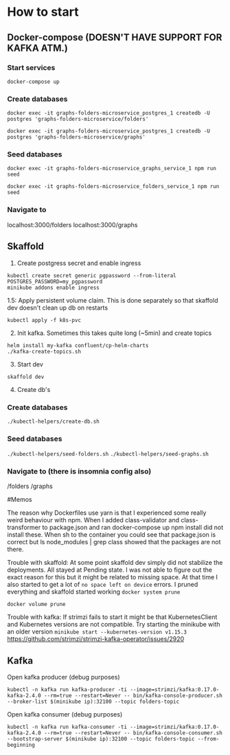 # How to start

## Docker-compose (DOESN'T HAVE SUPPORT FOR KAFKA ATM.)
### Start services
`docker-compose up`

### Create databases
`docker exec -it graphs-folders-microservice_postgres_1 createdb -U postgres 'graphs-folders-microservice/folders'`

`docker exec -it graphs-folders-microservice_postgres_1 createdb -U postgres 'graphs-folders-microservice/graphs'`

### Seed databases
`docker exec -it graphs-folders-microservice_graphs_service_1 npm run seed`

`docker exec -it graphs-folders-microservice_folders_service_1 npm run seed`

### Navigate to

localhost:3000/folders
localhost:3000/graphs

## Skaffold
1. Create postgress secret and enable ingress
```shell script
kubectl create secret generic pgpassword --from-literal POSTGRES_PASSWORD=my_pgpassword
minikube addons enable ingress
```

1.5: Apply persistent volume claim. This is done separately so that skaffold dev doesn't clean up db on restarts
```shell script
kubectl apply -f k8s-pvc
```

2. Init kafka. Sometimes this takes quite long (~5min) and create topics
```shell script
helm install my-kafka confluent/cp-helm-charts
./kafka-create-topics.sh
```

3. Start dev
```shell script
skaffold dev
```

4. Create db's

### Create databases
`./kubectl-helpers/create-db.sh`

### Seed databases

`./kubectl-helpers/seed-folders.sh`
`./kubectl-helpers/seed-graphs.sh`

### Navigate to (there is insomnia config also)

<minikube-ip>/folders
<minikube-ip>/graphs

#Memos

The reason why Dockerfiles use yarn is that I experienced some really weird behaviour with npm. When I added
class-validator and class-transformer to package.json and ran docker-compose up npm install did not install
these. When sh to the container you could see that package.json is correct but ls node_modules | grep class
showed that the packages are not there.

Trouble with skaffold: At some point skaffold dev simply did not stabilize the deployments. All stayed at Pending
state. I was not able to figure out the exact reason for this but it might be related to missing space. At 
that time I also started to get a lot of `no space left on device` errors. I pruned everything and skaffold started
working
`docker system prune`

`docker volume prune`

Trouble with kafka: If strimzi fails to start it might be that KubernetesClient and Kubernetes versions are not
compatible. Try starting the minikube with an older version `minikube start --kubernetes-version v1.15.3`
https://github.com/strimzi/strimzi-kafka-operator/issues/2920

## Kafka

Open kafka producer (debug purposes)
```shell script
kubectl -n kafka run kafka-producer -ti --image=strimzi/kafka:0.17.0-kafka-2.4.0 --rm=true --restart=Never -- bin/kafka-console-producer.sh --broker-list $(minikube ip):32100 --topic folders-topic
```

Open kafka consumer (debug purposes)
```shell script
kubectl -n kafka run kafka-consumer -ti --image=strimzi/kafka:0.17.0-kafka-2.4.0 --rm=true --restart=Never -- bin/kafka-console-consumer.sh --bootstrap-server $(minikube ip):32100 --topic folders-topic --from-beginning
```
